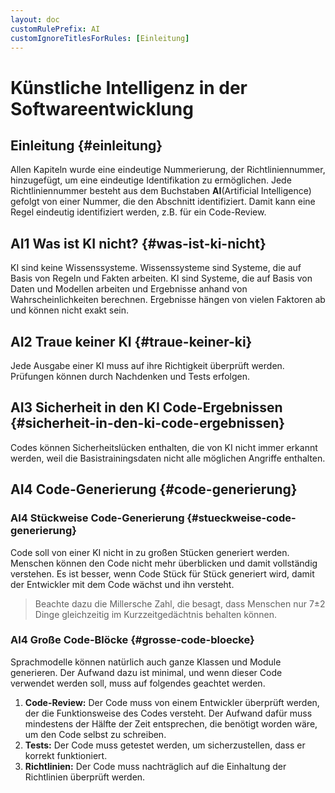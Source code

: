 ```yaml
---
layout: doc
customRulePrefix: AI
customIgnoreTitlesForRules: [Einleitung]
---
```

# Künstliche Intelligenz in der Softwareentwicklung

## Einleitung {#einleitung}

Allen Kapiteln wurde eine eindeutige Nummerierung, der Richtliniennummer, hinzugefügt, um eine eindeutige Identifikation zu ermöglichen.
Jede Richtliniennummer besteht aus dem Buchstaben **AI**(Artificial Intelligence) gefolgt von einer Nummer, die den Abschnitt identifiziert.
Damit kann eine Regel eindeutig identifiziert werden, z.B. für ein Code-Review.

## AI1 Was ist KI nicht? {#was-ist-ki-nicht}

KI sind keine Wissenssysteme.
Wissenssysteme sind Systeme, die auf Basis von Regeln und Fakten arbeiten.
KI sind Systeme, die auf Basis von Daten und Modellen arbeiten und Ergebnisse anhand von Wahrscheinlichkeiten berechnen.
Ergebnisse hängen von vielen Faktoren ab und können nicht exakt sein.

## AI2 Traue keiner KI {#traue-keiner-ki}

Jede Ausgabe einer KI muss auf ihre Richtigkeit überprüft werden.
Prüfungen können durch Nachdenken und Tests erfolgen.

## AI3 Sicherheit in den KI Code-Ergebnissen {#sicherheit-in-den-ki-code-ergebnissen}

Codes können Sicherheitslücken enthalten, die von KI nicht immer erkannt werden, weil die Basistrainingsdaten nicht alle möglichen Angriffe enthalten.

## AI4 Code-Generierung {#code-generierung}

### AI4 Stückweise Code-Generierung {#stueckweise-code-generierung}

Code soll von einer KI nicht in zu großen Stücken generiert werden.
Menschen können den Code nicht mehr überblicken und damit vollständig verstehen.
Es ist besser, wenn Code Stück für Stück generiert wird, damit der Entwickler mit dem Code wächst und ihn versteht.

> Beachte dazu die Millersche Zahl, die besagt, dass Menschen nur 7±2 Dinge gleichzeitig im Kurzzeitgedächtnis behalten können.

### AI4 Große Code-Blöcke {#grosse-code-bloecke}

Sprachmodelle können natürlich auch ganze Klassen und Module generieren.
Der Aufwand dazu ist minimal, und wenn dieser Code verwendet werden soll, muss auf folgendes geachtet werden.

1. **Code-Review:** Der Code muss von einem Entwickler überprüft werden, der die Funktionsweise des Codes versteht.
Der Aufwand dafür muss mindestens der Hälfte der Zeit entsprechen, die benötigt worden wäre, um den Code selbst zu schreiben.
2. **Tests:** Der Code muss getestet werden, um sicherzustellen, dass er korrekt funktioniert.
3. **Richtlinien:** Der Code muss nachträglich auf die Einhaltung der Richtlinien überprüft werden.
